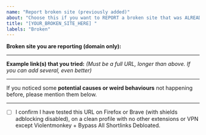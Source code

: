 ```yaml
---
name: "Report broken site (previously added)"
about: "Choose this if you want to REPORT a broken site that was ALREADY ADDED"
title: "[YOUR_BROKEN_SITE_HERE] "
labels: "Broken"
---
```


**Broken site you are reporting (domain only):**


____

**Example link(s) that you tried:**
_(Must be a full URL, longer than above. If you can add several, even better)_


____

If you noticed some **potential causes or weird behaviours** not happening before, please mention them below.


____

- [ ] I confirm I have tested this URL on Firefox or Brave (with shields adblocking disabled), on a clean profile with no other extensions or VPN except Violentmonkey + Bypass All Shortlinks Debloated.